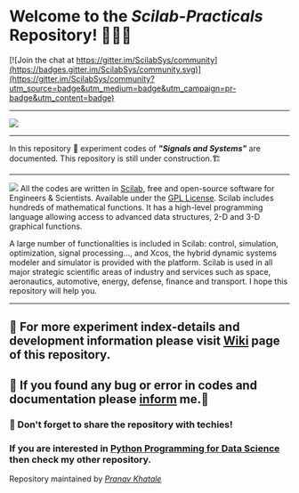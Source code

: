 # **Welcome to the _Scilab-Practicals_ Repository!** 🙏😎🎯

[![Join the chat at https://gitter.im/ScilabSys/community](https://badges.gitter.im/ScilabSys/community.svg)](https://gitter.im/ScilabSys/community?utm_source=badge&utm_medium=badge&utm_campaign=pr-badge&utm_content=badge)

***
![](https://www.scilab.org/sites/default/files/signal-plot.png)
***
In this repository 📁 experiment codes of _**"Signals and Systems"**_ are documented. This repository is still under construction.🏗 
***
![](https://www.scilab.org/sites/all/themes/scilab/images/logo.png)
All the codes are written in [Scilab](https://www.scilab.org/), free and open-source software for Engineers & Scientists. Available under the [GPL License](https://www.gnu.org/licenses/gpl-2.0.en.html). Scilab includes hundreds of mathematical functions. It has a high-level programming language allowing access to advanced data structures, 2-D and 3-D graphical functions.

A large number of functionalities is included in Scilab: control, simulation, optimization, signal processing..., and Xcos, the hybrid dynamic systems modeler and simulator is provided with the platform. Scilab is used in all major strategic scientific areas of industry and services such as space, aeronautics, automotive, energy, defense, finance and transport. I hope this repository will help you. 
***
## 📌 For more experiment index-details and development information please visit [Wiki](https://github.com/pranavkhatale/Scilab-Practicals/wiki) page of this repository.
## 📌 If you found any bug or error in codes and documentation please [inform](https://wa.me/918767313270) me.📢
### 📌 Don't forget to share the repository with techies!
### If you are interested in [Python Programming for Data Science](https://github.com/pranavkhatale/Python-for-Data-Science-Documentation) then check my other repository.
Repository maintained by [_Pranav Khatale_](https://www.facebook.com/pranav.khatale.94)
